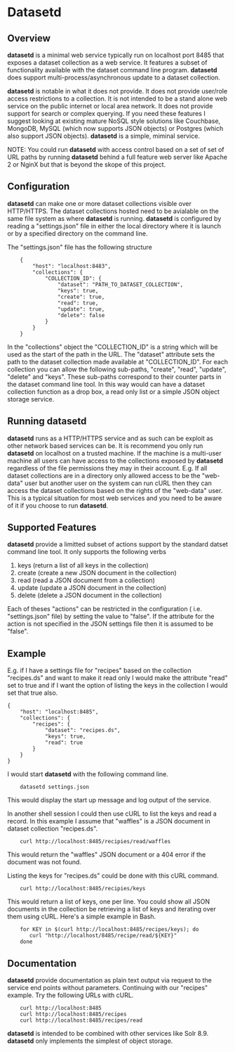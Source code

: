 Datasetd
========

Overview
--------

__datasetd__ is a minimal web service typically run on localhost port 8485
that exposes a dataset collection as a web service. It features a subset of functionality available with the dataset command line program. __datasetd__ does support multi-process/asynchronous update to a dataset collection. 

__datasetd__ is notable in what it does not provide. It does not provide user/role access restrictions to a collection. It is not intended to be a stand alone web service on the public internet or local area network. It does not provide support for search or complex querying. If you need these features I suggest looking at existing mature NoSQL style solutions like Couchbase, MongoDB, MySQL (which now supports JSON objects) or Postgres (which also support JSON objects). __datasetd__ is a simple, miminal service.

NOTE: You could run __datasetd__ with access control based on a set of set of URL paths by running __datasetd__ behind a full feature web server like Apache 2 or NginX but that is beyond the skope of this project.

Configuration
-------------

__datasetd__ can make one or more dataset collections visible over HTTP/HTTPS. The dataset collections hosted need to be avialable on the same file system as where __datasetd__ is running. __datasetd__ is configured by reading a "settings.json" file in either the local directory where it is launch or by a specified directory on the command line.  

The "settings.json" file has the following structure

```
    {
        "host": "localhost:8483",
        "collections": {
            "COLLECTION_ID": {
                "dataset": "PATH_TO_DATASET_COLLECTION",
                "keys": true,
                "create": true,
                "read": true,
                "update": true,
                "delete": false
            }
        }
    }
```

In the "collections" object the "COLLECTION_ID" is a string which will be used as the start of the path in the URL. The "dataset" attribute sets the path to the dataset collection made available at "COLLECTION_ID". For each
collection you can allow the following sub-paths, "create", "read", "update", "delete" and "keys". These sub-paths correspond to their counter parts in the dataset command line tool. In this way would can have a
dataset collection function as a drop box, a read only list or a simple JSON
object storage service.

Running datasetd
----------------

__datasetd__ runs as a HTTP/HTTPS service and as such can be exploit as other network based services can be.  It is recommend you only run __datasetd__ on localhost on a trusted machine. If the machine is a multi-user machine all users can have access to the collections exposed by __datasetd__ regardless of the file permissions they may in their account.
E.g. If all dataset collections are in a directory only allowed access to be the "web-data" user but another user on the system can run cURL then they can access the dataset collections based on the rights of the "web-data" user.  This is a typical situation for most web services and you need to be aware of it if you choose to run __datasetd__.

Supported Features
------------------

__datasetd__ provide a limitted subset of actions support by the standard datset command line tool. It only supports the following verbs

1. keys (return a list of all keys in the collection)
2. create (create a new JSON document in the collection)
3. read (read a JSON document from a collection)
4. update (update a JSON document in the collection)
5. delete (delete a JSON document in the collection)

Each of theses "actions" can be restricted in the configuration (
i.e. "settings.json" file) by setting the value to "false". If the
attribute for the action is not specified in the JSON settings file
then it is assumed to be "false".

Example
-------

E.g. if I have a settings file for "recipes" based on the collection
"recipes.ds" and want to make it read only I would make the attribute
"read" set to true and if I want the option of listing the keys in the collection I would set that true also.

```
{
    "host": "localhost:8485",
    "collections": {
        "recipes": {
            "dataset": "recipes.ds",
            "keys": true,
            "read": true
        }
    }
}
```

I would start __datasetd__ with the following command line.

```shell
    datasetd settings.json
```

This would display the start up message and log output of the service.

In another shell session I could then use cURL to list the keys and read
a record. In this example I assume that "waffles" is a JSON document
in dataset collection "recipes.ds".

```shell
    curl http://localhost:8485/recipies/read/waffles
```

This would return the "waffles" JSON document or a 404 error if the 
document was not found.

Listing the keys for "recipes.ds" could be done with this cURL command.

```shell
    curl http://localhost:8485/recipies/keys
```

This would return a list of keys, one per line. You could show
all JSON documents in the collection be retrieving a list of keys
and iterating over them using cURL. Here's a simple example in Bash.

```shell
    for KEY in $(curl http://localhost:8485/recipes/keys); do
       curl "http://localhost/8485/recipe/read/${KEY}"
    done
```

Documentation
-------------

__datasetd__ provide documentation as plain text output via request
to the service end points without parameters. Continuing with our
"recipes" example. Try the following URLs with cURL.

```
    curl http://localhost:8485
    curl http://localhost:8485/recipes
    curl http://localhost:8485/recipes/read
```





__datasetd__ is intended to be combined with other services like Solr 8.9.
__datasetd__ only implements the simplest of object storage.
